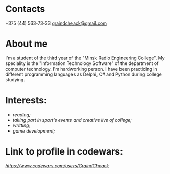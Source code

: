 # Contacts
+375 (44) 563-73-33
graindcheack@gmail.com

# About me

I'm a student of the third year of the "Minsk Radio Engineering College". My speciality is the "Information Technology Software" of the department of computer technology. I'm hardworking person. I have been practicing in different programming languages as Delphi, C# and Python during college studying.

# Interests:

- _reading;_
- _taking part in sport's events and creative live of college;_
- _writting;_
- _game development;_

# Link to profile in codewars: 
_https://www.codewars.com/users/GraindCheack_
